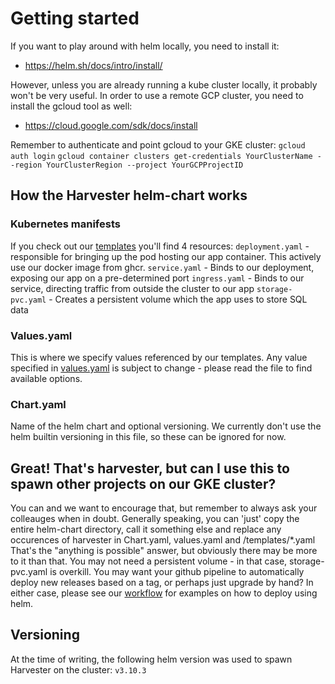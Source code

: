 # Getting started
If you want to play around with helm locally, you need to install it:
- https://helm.sh/docs/intro/install/

However, unless you are already running a kube cluster locally, it probably won't be very useful.
In order to use a remote GCP cluster, you need to install the gcloud tool as well:
- https://cloud.google.com/sdk/docs/install

Remember to authenticate and point gcloud to your GKE cluster:
`gcloud auth login`
`gcloud container clusters get-credentials YourClusterName --region YourClusterRegion --project YourGCPProjectID`

## How the Harvester helm-chart works
### Kubernetes manifests
If you check out our [templates](./templates) you'll find 4 resources:
`deployment.yaml` - responsible for bringing up the pod hosting our app container. This actively use our docker image from ghcr.
`service.yaml` - Binds to our deployment, exposing our app on a pre-determined port
`ingress.yaml` - Binds to our service, directing traffic from outside the cluster to our app
`storage-pvc.yaml` - Creates a persistent volume which the app uses to store SQL data

### Values.yaml
This is where we specify values referenced by our templates.
Any value specified in [values.yaml](./values.yaml) is subject to change - please read the file to find available options.

### Chart.yaml
Name of the helm chart and optional versioning.
We currently don't use the helm builtin versioning in this file, so these can be ignored for now.

## Great! That's harvester, but can I use this to spawn other projects on our GKE cluster?
You can and we want to encourage that, but remember to always ask your colleauges when in doubt.
Generally speaking, you can 'just' copy the entire helm-chart directory, call it something else and replace any occurences of harvester in Chart.yaml, values.yaml and /templates/*.yaml
That's the "anything is possible" answer, but obviously there may be more to it than that.
You may not need a persistent volume - in that case, storage-pvc.yaml is overkill.
You may want your github pipeline to automatically deploy new releases based on a tag, or perhaps just upgrade by hand? In either case, please see our [workflow](https://github.com/reload/harvester/blob/main/.github/workflows/build-deploy.yml) for examples on how to deploy using helm.

## Versioning
At the time of writing, the following helm version was used to spawn Harvester on the cluster:
`v3.10.3`

